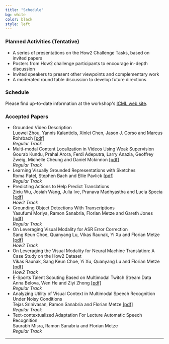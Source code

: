 ```yaml
---
title: "Schedule"
bg: white 
color: black
style: left
---
```


### Planned Activities (Tentative)

- A series of presentations on the How2 Challenge Tasks, based on invited papers
- Posters from How2 challenge participants to encourage in-depth discussion
- Invited speakers to present other viewpoints and complementary work
- A moderated round table discussion to develop future directions



### Schedule

Please find up-to-date information at the workshop's [ICML web site](https://icml.cc/Conferences/2019/Schedule?showEvent=3532).
 

### Accepted Papers

 
 - Grounded Video Description  
   Luowei Zhou, Yannis Kalantidis, Xinlei Chen, Jason J. Corso and Marcus Rohrbach <a href="assets/authors/TH2_paper_2.pdf">[pdf]</a>  
   *Regular Track*
 - Multi-modal Content Localization in Videos Using Weak Supervision  
   Gourab Kundu, Prahal Arora, Ferdi Adeputra, Larry Anazia, Geoffrey Zweig, Michelle Cheung and Daniel Mckinnon  <a href="assets/authors/TH2_paper_3.pdf">[pdf]</a>  
   *Regular Track*
 - Learning Visually Grounded Representations with Sketches  
   Roma Patel, Stephen Bach and Ellie Pavlick  <a href="assets/authors/">[pdf]</a>  
   *Regular Track*
 - Predicting Actions to Help Predict Translations  
   Zixiu Wu, Josiah Wang, Julia Ive, Pranava Madhyastha and Lucia Specia  <a href="assets/authors/TH2_paper_5.pdf">[pdf]</a>  
   *How2 Track*
 - Grounding Object Detections With Transcriptions  
   Yasufumi Moriya, Ramon Sanabria, Florian Metze and Gareth Jones  <a href="https://arxiv.org/pdf/1906.06147.pdf">[pdf]</a>  
   *Regular Track*
 - On Leveraging Visual Modality for ASR Error Correction  
   Sang Keun Choe, Quanyang Lu, Vikas Raunak, Yi Xu and Florian Metze  <a href="assets/authors/TH2_paper_7.pdf">[pdf]</a>  
   *How2 Track*
 - On Leveraging the Visual Modality for Neural Machine Translation: A Case Study on the How2 Dataset  
   Vikas Raunak, Sang Keun Choe, Yi Xu, Quanyang Lu and Florian Metze  <a href="assets/authors/TH2_paper_8.pdf">[pdf]</a>  
   *How2 Track*
 - E-Sports Talent Scouting Based on Multimodal Twitch Stream Data  
   Anna Belova, Wen He and Ziyi Zhong  <a href="assets/authors/TH2_paper_10.pdf">[pdf]</a>  
   *Regular Track*
 - Analyzing Utility of Visual Context in Multimodal Speech Recognition Under Noisy Conditions  
   Tejas Srinivasan, Ramon Sanabria and Florian Metze  <a href="https://arxiv.org/pdf/1907.00477.pdf">[pdf]</a>  
   *Regular Track*
 - Text-contextualized Adaptation For Lecture Automatic Speech Recognition  
   Saurabh Misra, Ramon Sanabria and Florian Metze    
   *Regular Track*

* * *
